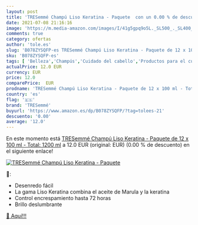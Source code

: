 ```yaml
---
layout: post
title: 'TRESemmé Champú Liso Keratina - Paquete  con un 0.00 % de descuento'
date: 2021-07-08 21:16:16
image: 'https://m.media-amazon.com/images/I/41g5gpq9o5L._SL500_._SL400_.jpg'
comments: true
category: ofertas
author: 'tole.es'
slug: 'B078ZYSQFP-es TRESemmé Champú Liso Keratina - Paquete de 12 x 100 ml -...'
sku: 'B078ZYSQFP-es'
tags: [ 'Belleza','Champús','Cuidado del cabello','Productos para el cuidado del cabello','champú','tresemmé', ]
actualPrice: 12.0 EUR
currency: EUR
price: 12.0
comparePrice:  EUR
prodname: 'TRESemmé Champú Liso Keratina - Paquete de 12 x 100 ml - Total: 1200 ml'
country: 'es'
flag: '🇪🇸'
brand: 'TRESemmé'
buyurl: 'https://www.amazon.es/dp/B078ZYSQFP/?tag=tolees-21'
descuento: '0.00'
average: '12.0'
---
```


En este momento está [TRESemmé Champú Liso Keratina - Paquete de 12 x 100 ml - Total: 1200 ml](https://www.amazon.es/dp/B078ZYSQFP/?tag=tolees-21) a 12.0 EUR (original:  EUR) (0.00 %  de descuento) en el siguiente enlace!

[![TRESemmé Champú Liso Keratina - Paquete ](https://m.media-amazon.com/images/I/41g5gpq9o5L._SL500_._SL400_.jpg)](https://www.amazon.es/dp/B078ZYSQFP/?tag=tolees-21)

🔎:

- Desenredo fácil
- La gama Liso Keratina combina el aceite de Marula y la keratina
- Control encrespamiento hasta 72 horas
- Brillo deslumbrante

[🛒 Aquí!!!](https://www.amazon.es/dp/B078ZYSQFP/?tag=tolees-21)
